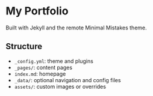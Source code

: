 # My Portfolio
Built with Jekyll and the remote Minimal Mistakes theme.

## Structure
- `_config.yml`: theme and plugins
- `_pages/`: content pages
- `index.md`: homepage
- `_data/`: optional navigation and config files
- `assets/`: custom images or overrides
